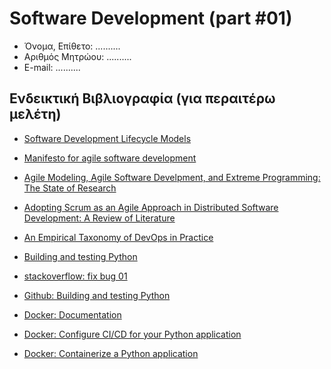 # Software Development (part #01)

* Όνομα, Επίθετο: ..........
* Αριθμός Μητρώου: ..........
* E-mail: ..........


## Ενδεικτική Βιβλιογραφία (για περαιτέρω μελέτη)
* [Software Development Lifecycle Models](https://people.disim.univaq.it/~adimarco/teaching/sweng13/articoloSoftwareProcessModels.pdf)
* [Manifesto for agile software development](https://ai-learn.it/wp-content/uploads/2019/03/03_ManifestoofAgileSoftwareDevelopment-1.pdf)
* [Agile Modeling, Agile Software Develpment, and Extreme Programming: The State of Research](https://www.researchgate.net/profile/Keng-Siau-2/publication/220373708_Agile_Modeling_Agile_Software_Development_and_Extreme_Programming_The_State_of_Research/links/5984f29f458515605844f08d/Agile-Modeling-Agile-Software-Development-and-Extreme-Programming-The-State-of-Research.pdf)
* [Adopting Scrum as an Agile Approach in Distributed Software Development: A Review of Literature](https://www.researchgate.net/profile/Victor-Faniran/publication/309120635_Adopting_Scrum_as_an_Agile_Approach_in_Distributed_Software_Development_A_Review_of_Literature/links/621367324be28e145ca6c024/Adopting-Scrum-as-an-Agile-Approach-in-Distributed-Software-Development-A-Review-of-Literature.pdf)
* [An Empirical Taxonomy of DevOps in Practice](https://salford-repository.worktribe.com/preview/1488124/PID6498247.pdf)

* [Building and testing Python](https://docs.github.com/en/actions/automating-builds-and-tests/building-and-testing-python)

* [stackoverflow: fix bug 01](https://stackoverflow.com/questions/37353960/why-pytest-is-not-collecting-tests-collected-0-items)

* [Github: Building and testing Python](https://docs.github.com/en/actions/automating-builds-and-tests/building-and-testing-python)

* [Docker: Documentation](https://docs.docker.com)

* [Docker: Configure CI/CD for your Python application](https://docs.docker.com/language/python/configure-ci-cd/)

* [Docker: Containerize a Python application](https://docs.docker.com/language/python/containerize/)
